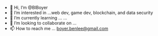 - 👋 Hi, I’m @BlBoyer
- 👀 I’m interested in ...web dev, game dev, blockchain, and data security
- 🌱 I’m currently learning ... ...
- 💞️ I’m looking to collaborate on ...
- 📫 How to reach me ... boyer.benlee@gmail.com

<!---
BlBoyer/BlBoyer is a ✨ special ✨ repository because its `README.md` (this file) appears on your GitHub profile.
You can click the Preview link to take a look at your changes.
--->
